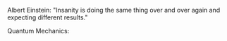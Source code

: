 Albert Einstein: "Insanity is doing the same thing over and over again and expecting different results."  

Quantum Mechanics: 

